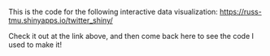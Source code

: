 This is the code for the following interactive data visualization: https://russ-tmu.shinyapps.io/twitter_shiny/

Check it out at the link above, and then come back here to see the code I used to make it!
